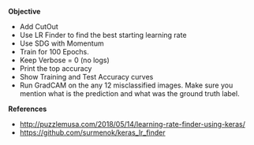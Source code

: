 **Objective**


* Add CutOut 
* Use LR Finder to find the best starting learning rate
* Use SDG with Momentum
* Train for 100 Epochs. 
* Keep Verbose = 0 (no logs)
* Print the top accuracy
* Show Training and Test Accuracy curves
* Run GradCAM on the any 12 misclassified images. Make sure you mention what is the prediction and what was the ground truth label.
   
**References**

* http://puzzlemusa.com/2018/05/14/learning-rate-finder-using-keras/
* https://github.com/surmenok/keras_lr_finder
  
